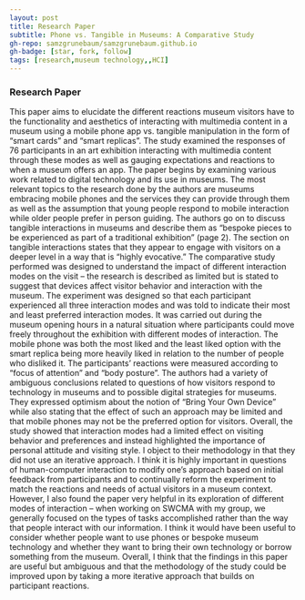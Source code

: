 ```yaml
---
layout: post
title: Research Paper
subtitle: Phone vs. Tangible in Museums: A Comparative Study
gh-repo: samzgrunebaum/samzgrunebaum.github.io
gh-badge: [star, fork, follow]
tags: [research,museum technology,,HCI]
---
```


### Research Paper

  This paper aims to elucidate the different reactions museum visitors have to the functionality and aesthetics of interacting with multimedia content in a museum using a mobile phone app vs. tangible manipulation in the form of “smart cards” and “smart replicas”. The study examined the responses of 76 participants in an art exhibition interacting with multimedia content through these modes as well as gauging expectations and reactions to when a museum offers an app. The paper begins by examining various work related to digital technology and its use in museums. The most relevant topics to the research done by the authors are museums embracing mobile phones and the services they can provide through them as well as the assumption that young people respond to mobile interaction while older people prefer in person guiding. The authors go on to discuss tangible interactions in museums and describe them as “bespoke pieces to be experienced as part of a traditional exhibition” (page 2). The section on tangible interactions states that they appear to engage with visitors on a deeper level in a way that is “highly evocative.” The comparative study performed was designed to understand the impact of different interaction modes on the visit – the research is described as limited but is stated to suggest that devices affect visitor behavior and interaction with the museum. The experiment was designed so that each participant experienced all three interaction modes and was told to indicate their most and least preferred interaction modes. It was carried out during the museum opening hours in a natural situation where participants could move freely throughout the exhibition with different modes of interaction. The mobile phone was both the most liked and the least liked option with the smart replica being more heavily liked in relation to the number of people who disliked it. The participants’ reactions were measured according to “focus of attention” and “body posture”. The authors had a variety of ambiguous conclusions related to questions of how visitors respond to technology in museums and to possible digital strategies for museums. They expressed optimism about the notion of “Bring Your Own Device” while also stating that the effect of such an approach may be limited and that mobile phones may not be the preferred option for visitors. Overall, the study showed that interaction modes had a limited effect on visiting behavior and preferences and instead highlighted the importance of personal attitude and visiting style.
	I object to their methodology in that they did not use an iterative approach. I think it is highly important in questions of human-computer interaction to modify one’s approach based on initial feedback from participants and to continually reform the experiment to match the reactions and needs of actual visitors in a museum context. However, I also found the paper very helpful in its exploration of different modes of interaction – when working on SWCMA with my group, we generally focused on the types of tasks accomplished rather than the way that people interact with our information. I think it would have been useful to consider whether people want to use phones or bespoke museum technology and whether they want to bring their own technology or borrow something from the museum. Overall, I think that the findings in this paper are useful but ambiguous and that the methodology of the study could be improved upon by taking a more iterative approach that builds on participant reactions.
